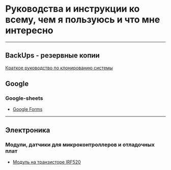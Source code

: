 # Руководства и инструкции ко всему, чем я пользуюсь и что мне интересно
___
## BackUps - резервные копии
[Краткое руководство по клонированию системы](https://thinkmobiles.com/blog/ru/kak-klonirovat-hdd/)
## Google
### Google-sheets
- [Google Forms](google-sheets-md/pages/google-forms/google-forms.md)  
___
## Электроника
### Модули, датчики для микроконтроллеров и отладочных плат
- [Модуль на транзисторе IRF520](electronics-md/debugging-boards-and-modules-md/modules/irf520-module/irf520-module.md)
